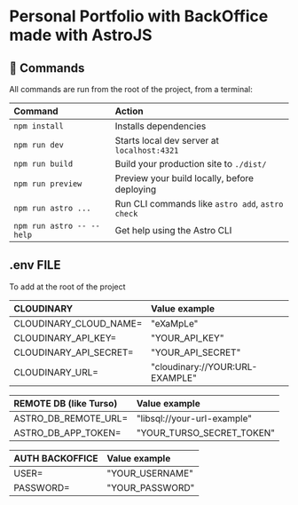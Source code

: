 # Personal Portfolio with BackOffice made with AstroJS

## 🧞 Commands

All commands are run from the root of the project, from a terminal:

| Command                   | Action                                           |
| :------------------------ | :----------------------------------------------- |
| `npm install`             | Installs dependencies                            |
| `npm run dev`             | Starts local dev server at `localhost:4321`      |
| `npm run build`           | Build your production site to `./dist/`          |
| `npm run preview`         | Preview your build locally, before deploying     |
| `npm run astro ...`       | Run CLI commands like `astro add`, `astro check` |
| `npm run astro -- --help` | Get help using the Astro CLI                     |

## .env FILE

To add at the root of the project

| CLOUDINARY                | Value example                                    |
| :------------------------ | :----------------------------------------------- |
| CLOUDINARY_CLOUD_NAME=    | "eXaMpLe"                                        |
| CLOUDINARY_API_KEY=       | "YOUR_API_KEY"                                   |
| CLOUDINARY_API_SECRET=    | "YOUR_API_SECRET"                                |
| CLOUDINARY_URL=           | "cloudinary://YOUR:URL-EXAMPLE"                  |
                                                                              
| REMOTE DB (like Turso)    | Value example                                    |
| :------------------------ | :----------------------------------------------- |
| ASTRO_DB_REMOTE_URL=      | "libsql://your-url-example"                      |
| ASTRO_DB_APP_TOKEN=       | "YOUR_TURSO_SECRET_TOKEN"                        |
                                                                             
| AUTH BACKOFFICE           | Value example                                    |
| :------------------------ | :----------------------------------------------- |
| USER=                     | "YOUR_USERNAME"                                  |
| PASSWORD=                 | "YOUR_PASSWORD"                                  |
